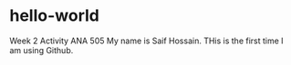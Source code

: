 # hello-world
Week 2 Activity ANA 505
My name is Saif Hossain. THis is the first time I am using Github. 
